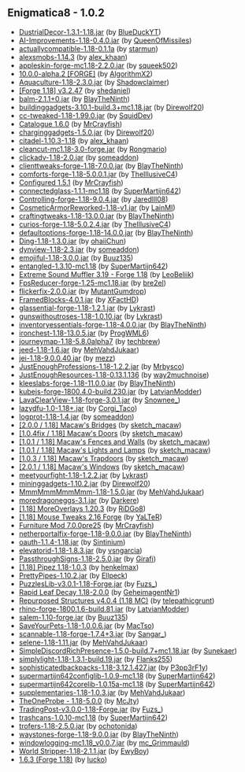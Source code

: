 ## Enigmatica8 - 1.0.2
- [DustrialDecor-1.3.1-1.18.jar](https://www.curseforge.com/minecraft/mc-mods/dustrial-decor/files/3549764) (by [BlueDuckYT](https://www.curseforge.com/members/blueduckyt/projects))
- [AI-Improvements-1.18-0.4.0.jar](https://www.curseforge.com/minecraft/mc-mods/ai-improvements/files/3543562) (by [QueenOfMissiles](https://www.curseforge.com/members/queenofmissiles/projects))
- [actuallycompatible-1.18-0.1.1a](https://www.curseforge.com/minecraft/mc-mods/actually-compatible/files/3546178) (by [starmun](https://www.curseforge.com/members/starmun/projects))
- [alexsmobs-1.14.3](https://www.curseforge.com/minecraft/mc-mods/alexs-mobs/files/3550716) (by [alex_khaan](https://www.curseforge.com/members/alex_khaan/projects))
- [appleskin-forge-mc1.18-2.2.0.jar](https://www.curseforge.com/minecraft/mc-mods/appleskin/files/3549846) (by [squeek502](https://www.curseforge.com/members/squeek502/projects))
- [10.0.0-alpha.2 [FORGE]](https://www.curseforge.com/minecraft/mc-mods/applied-energistics-2/files/3554445) (by [AlgorithmX2](https://www.curseforge.com/members/algorithmx2/projects))
- [Aquaculture-1.18-2.3.0.jar](https://www.curseforge.com/minecraft/mc-mods/aquaculture/files/3545695) (by [Shadowclaimer](https://www.curseforge.com/members/shadowclaimer/projects))
- [[Forge 1.18] v3.2.47](https://www.curseforge.com/minecraft/mc-mods/architectury-forge/files/3554994) (by [shedaniel](https://www.curseforge.com/members/shedaniel/projects))
- [balm-2.1.1+0.jar](https://www.curseforge.com/minecraft/mc-mods/balm/files/3550130) (by [BlayTheNinth](https://www.curseforge.com/members/blaytheninth/projects))
- [buildinggadgets-3.10.1-build.3+mc1.18.jar](https://www.curseforge.com/minecraft/mc-mods/building-gadgets/files/3553977) (by [Direwolf20](https://www.curseforge.com/members/direwolf20/projects))
- [cc-tweaked-1.18-1.99.0.jar](https://www.curseforge.com/minecraft/mc-mods/cc-tweaked/files/3544951) (by [SquidDev](https://www.curseforge.com/members/squiddev/projects))
- [Catalogue 1.6.0](https://www.curseforge.com/minecraft/mc-mods/catalogue/files/3543625) (by [MrCrayfish](https://www.curseforge.com/members/mrcrayfish/projects))
- [charginggadgets-1.5.0.jar](https://www.curseforge.com/minecraft/mc-mods/charging-gadgets/files/3544405) (by [Direwolf20](https://www.curseforge.com/members/direwolf20/projects))
- [citadel-1.10.3-1.18](https://www.curseforge.com/minecraft/mc-mods/citadel/files/3548548) (by [alex_khaan](https://www.curseforge.com/members/alex_khaan/projects))
- [cleancut-mc1.18-3.0-forge.jar](https://www.curseforge.com/minecraft/mc-mods/cleancut/files/3542929) (by [Rongmario](https://www.curseforge.com/members/rongmario/projects))
- [clickadv-1.18-2.0.jar](https://www.curseforge.com/minecraft/mc-mods/clickable-advancements/files/3548770) (by [someaddon](https://www.curseforge.com/members/someaddon/projects))
- [clienttweaks-forge-1.18-7.0.0.jar](https://www.curseforge.com/minecraft/mc-mods/client-tweaks/files/3549494) (by [BlayTheNinth](https://www.curseforge.com/members/blaytheninth/projects))
- [comforts-forge-1.18-5.0.0.1.jar](https://www.curseforge.com/minecraft/mc-mods/comforts/files/3551239) (by [TheIllusiveC4](https://www.curseforge.com/members/theillusivec4/projects))
- [Configured 1.5.1](https://www.curseforge.com/minecraft/mc-mods/configured/files/3546349) (by [MrCrayfish](https://www.curseforge.com/members/mrcrayfish/projects))
- [connectedglass-1.1.1-mc1.18](https://www.curseforge.com/minecraft/mc-mods/connected-glass/files/3544062) (by [SuperMartijn642](https://www.curseforge.com/members/supermartijn642/projects))
- [Controlling-forge-1.18-9.0.4.jar](https://www.curseforge.com/minecraft/mc-mods/controlling/files/3548955) (by [Jaredlll08](https://www.curseforge.com/members/jaredlll08/projects))
- [CosmeticArmorReworked-1.18-v1.jar](https://www.curseforge.com/minecraft/mc-mods/cosmetic-armor-reworked/files/3543311) (by [LainMI](https://www.curseforge.com/members/lainmi/projects))
- [craftingtweaks-1.18-13.0.0.jar](https://www.curseforge.com/minecraft/mc-mods/crafting-tweaks/files/3545611) (by [BlayTheNinth](https://www.curseforge.com/members/blaytheninth/projects))
- [curios-forge-1.18-5.0.2.4.jar](https://www.curseforge.com/minecraft/mc-mods/curios/files/3551144) (by [TheIllusiveC4](https://www.curseforge.com/members/theillusivec4/projects))
- [defaultoptions-forge-1.18-14.0.0.jar](https://www.curseforge.com/minecraft/mc-mods/default-options/files/3549417) (by [BlayTheNinth](https://www.curseforge.com/members/blaytheninth/projects))
- [Ding-1.18-1.3.0.jar](https://www.curseforge.com/minecraft/mc-mods/ding/files/3548400) (by [ohaiiChun](https://www.curseforge.com/members/ohaiichun/projects))
- [dynview-1.18-2.3.jar](https://www.curseforge.com/minecraft/mc-mods/dynamic-view/files/3548215) (by [someaddon](https://www.curseforge.com/members/someaddon/projects))
- [emojiful-1.18-3.0.0.jar](https://www.curseforge.com/minecraft/mc-mods/emojiful/files/3550915) (by [Buuz135](https://www.curseforge.com/members/buuz135/projects))
- [entangled-1.3.10-mc1.18](https://www.curseforge.com/minecraft/mc-mods/entangled/files/3543974) (by [SuperMartijn642](https://www.curseforge.com/members/supermartijn642/projects))
- [Extreme Sound Muffler 3.19 - Forge 1.18](https://www.curseforge.com/minecraft/mc-mods/extreme-sound-muffler/files/3544640) (by [LeoBeliik](https://www.curseforge.com/members/leobeliik/projects))
- [FpsReducer-forge-1.25-mc1.18.jar](https://www.curseforge.com/minecraft/mc-mods/fps-reducer/files/3548891) (by [bre2el](https://www.curseforge.com/members/bre2el/projects))
- [flickerfix-2.0.0.jar](https://www.curseforge.com/minecraft/mc-mods/flickerfix/files/3544460) (by [MutantGumdrop](https://www.curseforge.com/members/mutantgumdrop/projects))
- [FramedBlocks-4.0.1.jar](https://www.curseforge.com/minecraft/mc-mods/framedblocks/files/3554077) (by [XFactHD](https://www.curseforge.com/members/xfacthd/projects))
- [glassential-forge-1.18-1.2.1.jar](https://www.curseforge.com/minecraft/mc-mods/glassential/files/3548667) (by [Lykrast](https://www.curseforge.com/members/lykrast/projects))
- [gunswithoutroses-1.18-1.0.10.jar](https://www.curseforge.com/minecraft/mc-mods/guns-without-roses/files/3547968) (by [Lykrast](https://www.curseforge.com/members/lykrast/projects))
- [inventoryessentials-forge-1.18-4.0.0.jar](https://www.curseforge.com/minecraft/mc-mods/inventory-essentials/files/3550136) (by [BlayTheNinth](https://www.curseforge.com/members/blaytheninth/projects))
- [ironchest-1.18-13.0.5.jar](https://www.curseforge.com/minecraft/mc-mods/iron-chests/files/3546059) (by [ProgWML6](https://www.curseforge.com/members/progwml6/projects))
- [journeymap-1.18-5.8.0alpha7](https://www.curseforge.com/minecraft/mc-mods/journeymap/files/3554244) (by [techbrew](https://www.curseforge.com/members/techbrew/projects))
- [jeed-1.18-1.6.jar](https://www.curseforge.com/minecraft/mc-mods/just-enough-effect-descriptions-jeed/files/3551032) (by [MehVahdJukaar](https://www.curseforge.com/members/mehvahdjukaar/projects))
- [jei-1.18-9.0.0.40.jar](https://www.curseforge.com/minecraft/mc-mods/jei/files/3550020) (by [mezz](https://www.curseforge.com/members/mezz/projects))
- [JustEnoughProfessions-1.18-1.2.2.jar](https://www.curseforge.com/minecraft/mc-mods/just-enough-professions-jep/files/3550303) (by [Mrbysco](https://www.curseforge.com/members/mrbysco/projects))
- [JustEnoughResources-1.18-0.13.1.136](https://www.curseforge.com/minecraft/mc-mods/just-enough-resources-jer/files/3552801) (by [way2muchnoise](https://www.curseforge.com/members/way2muchnoise/projects))
- [kleeslabs-forge-1.18-11.0.0.jar](https://www.curseforge.com/minecraft/mc-mods/kleeslabs/files/3549469) (by [BlayTheNinth](https://www.curseforge.com/members/blaytheninth/projects))
- [kubejs-forge-1800.4.0-build.230.jar](https://www.curseforge.com/minecraft/mc-mods/kubejs-forge/files/3552915) (by [LatvianModder](https://www.curseforge.com/members/latvianmodder/projects))
- [LavaClearView-1.18-forge-3.0.1.jar](https://www.curseforge.com/minecraft/mc-mods/lava-clear-view/files/3550023) (by [Snownee_](https://www.curseforge.com/members/snownee_/projects))
- [lazydfu-1.0-1.18+.jar](https://www.curseforge.com/minecraft/mc-mods/lazy-dfu-forge/files/3544496) (by [Corgi_Taco](https://www.curseforge.com/members/corgi_taco/projects))
- [logprot-1.18-1.4.jar](https://www.curseforge.com/minecraft/mc-mods/login-protection/files/3548736) (by [someaddon](https://www.curseforge.com/members/someaddon/projects))
- [[2.0.0 / 1.18] Macaw's Bridges](https://www.curseforge.com/minecraft/mc-mods/macaws-bridges/files/3543568) (by [sketch_macaw](https://www.curseforge.com/members/sketch_macaw/projects))
- [[1.0.4fix / 1.18] Macaw's Doors](https://www.curseforge.com/minecraft/mc-mods/macaws-doors/files/3553272) (by [sketch_macaw](https://www.curseforge.com/members/sketch_macaw/projects))
- [[1.0.1 / 1.18] Macaw's Fences and Walls](https://www.curseforge.com/minecraft/mc-mods/macaws-fences-and-walls/files/3543579) (by [sketch_macaw](https://www.curseforge.com/members/sketch_macaw/projects))
- [[1.0.1 / 1.18] Macaw's Lights and Lamps](https://www.curseforge.com/minecraft/mc-mods/macaws-lights-and-lamps/files/3543571) (by [sketch_macaw](https://www.curseforge.com/members/sketch_macaw/projects))
- [[1.0.3 / 1.18] Macaw's Trapdoors](https://www.curseforge.com/minecraft/mc-mods/macaws-trapdoors/files/3543569) (by [sketch_macaw](https://www.curseforge.com/members/sketch_macaw/projects))
- [[2.0.1 / 1.18] Macaw's Windows](https://www.curseforge.com/minecraft/mc-mods/macaws-windows/files/3543578) (by [sketch_macaw](https://www.curseforge.com/members/sketch_macaw/projects))
- [meetyourfight-1.18-1.2.2.jar](https://www.curseforge.com/minecraft/mc-mods/meet-your-fight/files/3551713) (by [Lykrast](https://www.curseforge.com/members/lykrast/projects))
- [mininggadgets-1.10.2.jar](https://www.curseforge.com/minecraft/mc-mods/mining-gadgets/files/3544497) (by [Direwolf20](https://www.curseforge.com/members/direwolf20/projects))
- [MmmMmmMmmMmm-1.18-1.5.0.jar](https://www.curseforge.com/minecraft/mc-mods/mmmmmmmmmmmm/files/3546593) (by [MehVahdJukaar](https://www.curseforge.com/members/mehvahdjukaar/projects))
- [moredragoneggs-3.1.jar](https://www.curseforge.com/minecraft/mc-mods/more-dragon-eggs/files/3545748) (by [Darkere](https://www.curseforge.com/members/darkere/projects))
- [[1.18] MoreOverlays 1.20.3](https://www.curseforge.com/minecraft/mc-mods/more-overlays-updated/files/3554287) (by [RiDGo8](https://www.curseforge.com/members/ridgo8/projects))
- [ [1.18] Mouse Tweaks 2.16 Forge](https://www.curseforge.com/minecraft/mc-mods/mouse-tweaks/files/3546382) (by [YaLTeR](https://www.curseforge.com/members/yalter/projects))
- [Furniture Mod 7.0.0pre25](https://www.curseforge.com/minecraft/mc-mods/mrcrayfish-furniture-mod/files/3543598) (by [MrCrayfish](https://www.curseforge.com/members/mrcrayfish/projects))
- [netherportalfix-forge-1.18-9.0.0.jar](https://www.curseforge.com/minecraft/mc-mods/netherportalfix/files/3549513) (by [BlayTheNinth](https://www.curseforge.com/members/blaytheninth/projects))
- [oauth-1.1.4-1.18.jar](https://www.curseforge.com/minecraft/mc-mods/oauth/files/3545081) (by [Sintinium](https://www.curseforge.com/members/sintinium/projects))
- [elevatorid-1.18-1.8.3.jar](https://www.curseforge.com/minecraft/mc-mods/openblocks-elevator/files/3546754) (by [vsngarcia](https://www.curseforge.com/members/vsngarcia/projects))
- [PassthroughSigns-1.18-2.5.0.jar](https://www.curseforge.com/minecraft/mc-mods/passthrough-signs/files/3546561) (by [Girafi](https://www.curseforge.com/members/girafi/projects))
- [[1.18] Pipez 1.18-1.0.3](https://www.curseforge.com/minecraft/mc-mods/pipez/files/3551487) (by [henkelmax](https://www.curseforge.com/members/henkelmax/projects))
- [PrettyPipes-1.10.2.jar](https://www.curseforge.com/minecraft/mc-mods/pretty-pipes/files/3550695) (by [Ellpeck](https://www.curseforge.com/members/ellpeck/projects))
- [PuzzlesLib-v3.0.1-1.18-Forge.jar](https://www.curseforge.com/minecraft/mc-mods/puzzles-lib/files/3550625) (by [Fuzs_](https://www.curseforge.com/members/fuzs_/projects))
- [Rapid Leaf Decay 1.18-2.0.0](https://www.curseforge.com/minecraft/mc-mods/rapid-leaf-decay/files/3549645) (by [GeheimagentNr1](https://www.curseforge.com/members/geheimagentnr1/projects))
- [Repurposed Structures v4.0.4 (1.18 MC)](https://www.curseforge.com/minecraft/mc-mods/repurposed-structures/files/3554498) (by [telepathicgrunt](https://www.curseforge.com/members/telepathicgrunt/projects))
- [rhino-forge-1800.1.6-build.81.jar](https://www.curseforge.com/minecraft/mc-mods/rhino/files/3546071) (by [LatvianModder](https://www.curseforge.com/members/latvianmodder/projects))
- [salem-1.10-forge.jar](https://www.curseforge.com/minecraft/mc-mods/salem/files/3551008) (by [Buuz135](https://www.curseforge.com/members/buuz135/projects))
- [SaveYourPets-1.18-1.0.0.6.jar](https://www.curseforge.com/minecraft/mc-mods/save-your-pets/files/3543192) (by [MacTso](https://www.curseforge.com/members/mactso/projects))
- [scannable-1.18-forge-1.7.4+3.jar](https://www.curseforge.com/minecraft/mc-mods/scannable/files/3551507) (by [Sangar_](https://www.curseforge.com/members/sangar_/projects))
- [selene-1.18-1.11.jar](https://www.curseforge.com/minecraft/mc-mods/selene/files/3553028) (by [MehVahdJukaar](https://www.curseforge.com/members/mehvahdjukaar/projects))
- [SimpleDiscordRichPresence-1.5.0-build.7+mc1.18.jar](https://www.curseforge.com/minecraft/mc-mods/simple-discord-rich-presence/files/3553746) (by [Sunekaer](https://www.curseforge.com/members/sunekaer/projects))
- [simplylight-1.18-1.3.1-build.19.jar](https://www.curseforge.com/minecraft/mc-mods/simply-light/files/3542533) (by [Flanks255](https://www.curseforge.com/members/flanks255/projects))
- [sophisticatedbackpacks-1.18-3.12.1.427.jar](https://www.curseforge.com/minecraft/mc-mods/sophisticated-backpacks/files/3551405) (by [P3pp3rF1y](https://www.curseforge.com/members/p3pp3rf1y/projects))
- [supermartijn642configlib-1.0.9-mc1.18](https://www.curseforge.com/minecraft/mc-mods/supermartijn642s-config-lib/files/3542143) (by [SuperMartijn642](https://www.curseforge.com/members/supermartijn642/projects))
- [supermartijn642corelib-1.0.15a-mc1.18](https://www.curseforge.com/minecraft/mc-mods/supermartijn642s-core-lib/files/3544563) (by [SuperMartijn642](https://www.curseforge.com/members/supermartijn642/projects))
- [supplementaries-1.18-1.0.3.jar](https://www.curseforge.com/minecraft/mc-mods/supplementaries/files/3554090) (by [MehVahdJukaar](https://www.curseforge.com/members/mehvahdjukaar/projects))
- [TheOneProbe - 1.18-5.0.0](https://www.curseforge.com/minecraft/mc-mods/the-one-probe/files/3550084) (by [McJty](https://www.curseforge.com/members/mcjty/projects))
- [TradingPost-v3.0.0-1.18-Forge.jar](https://www.curseforge.com/minecraft/mc-mods/trading-post/files/3548246) (by [Fuzs_](https://www.curseforge.com/members/fuzs_/projects))
- [trashcans-1.0.10-mc1.18](https://www.curseforge.com/minecraft/mc-mods/trash-cans/files/3544028) (by [SuperMartijn642](https://www.curseforge.com/members/supermartijn642/projects))
- [trofers-1.18-2.5.0.jar](https://www.curseforge.com/minecraft/mc-mods/trofers/files/3548830) (by [ochotonida](https://www.curseforge.com/members/ochotonida/projects))
- [waystones-forge-1.18-9.0.0.jar](https://www.curseforge.com/minecraft/mc-mods/waystones/files/3548808) (by [BlayTheNinth](https://www.curseforge.com/members/blaytheninth/projects))
- [windowlogging-mc1.18_v0.0.7.jar](https://www.curseforge.com/minecraft/mc-mods/windowlogging/files/3554797) (by [mc_Grimmauld](https://www.curseforge.com/members/mc_grimmauld/projects))
- [World Stripper-1.18-2.1.1.jar](https://www.curseforge.com/minecraft/mc-mods/world-stripper/files/3545856) (by [EwyBoy](https://www.curseforge.com/members/ewyboy/projects))
- [1.6.3 (Forge 1.18)](https://www.curseforge.com/minecraft/mc-mods/spark/files/3542245) (by [Iucko](https://www.curseforge.com/members/iucko/projects))
